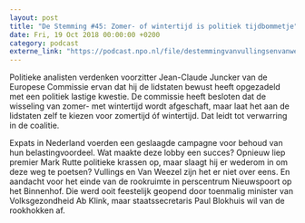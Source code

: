 ```yaml
---
layout: post
title: "De Stemming #45: Zomer- of wintertijd is politiek tijdbommetje"
date: Fri, 19 Oct 2018 00:00:00 +0200
category: podcast
externe_link: "https://podcast.npo.nl/file/destemmingvanvullingsenvanweezel/2946/nporadio1_destemmingvanvullingsenvanweezel_20181019_de-stemming-45-zomer-of-wintertijd-is-politiek-tijdbommetje.mp3"
---
```


Politieke analisten verdenken voorzitter Jean-Claude Juncker van de Europese Commissie ervan dat hij de lidstaten bewust heeft opgezadeld met een politiek lastige kwestie. De commissie heeft besloten dat de wisseling van zomer- met wintertijd wordt afgeschaft, maar laat het aan de lidstaten zelf te kiezen voor zomertijd óf wintertijd. Dat leidt tot verwarring in de coalitie. 

Expats in Nederland voerden een geslaagde campagne voor behoud van hun belastingvoordeel. Wat maakte deze lobby een succes? Opnieuw liep premier Mark Rutte politieke krassen op, maar slaagt hij er wederom in om deze weg te poetsen? Vullings en Van Weezel zijn het er niet over eens. En aandacht voor het einde van de rookruimte in perscentrum Nieuwspoort op het Binnenhof. Die werd ooit feestelijk geopend door toenmalig minister van Volksgezondheid Ab Klink, maar staatssecretaris Paul Blokhuis wil van de rookhokken af.
